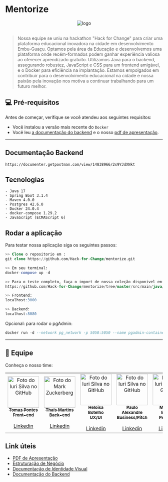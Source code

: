 # Mentorize

 <div align="center">
<img src="https://i.imgur.com/u7kIgzo.png" alt="logo"></div>
<br>

> Nossa equipe se uniu na hackathon "Hack for Change" para criar uma plataforma educacional inovadora na cidade em desenvolvimento Embu-Guaçu. Optamos pela área da Educação e desenvolvemos uma plataforma onde recém-formados podem ganhar experiência valiosa ao oferecer aprendizado gratuito. Utilizamos Java para o backend, assegurando robustez, JavaScript e CSS para um frontend amigável, e o Docker para eficiência na implantação. Estamos empolgados em contribuir para o desenvolvimento educacional na cidade e nossa paixão pela inovação nos motiva a continuar trabalhando para um futuro melhor.

## 💻 Pré-requisitos

Antes de começar, verifique se você atendeu aos seguintes requisitos:

* Você instalou a versão mais recente do `Docker`
* Você leu <a href="https://documenter.getpostman.com/view/14838966/2s9YJdXNkt"> a documentação do backend</a> e o nosso <a href="https://drive.google.com/file/d/1LBp-oyqopbf2yFarSK_BXxgZj4p6smIj/view?usp=sharing">pdf de apresentação</a>.
---

## Documentação Backend
``` 
https://documenter.getpostman.com/view/14838966/2s9YJdXNkt
```
## Tecnologias 
``` 
- Java 17
- Spring Boot 3.1.4
- Maven 4.0.0
- Postgres 42.6.0
- Docker 24.0.4
- docker-compose 1.29.2
- JavaScript (ECMAScript 6)
```

## Rodar a aplicação

Para testar nossa aplicação siga os seguintes passos:

```sql
>> Clone o repositorio em : 
git clone https://github.com/Hack-for-Change/mentorize.git

>> Em seu terminal:
docker-compose up -d

>> Para o teste completo, faça o import de nossa coleção disponivel em:
https://github.com/Hack-for-Change/mentorize/tree/master/src/main/java/com/api/mentorize/documentations/Mentorize.postman_collection.json

>> Frontend:
localhost:3000

>> Backend:
localhost:8080
```

Opcional: para rodar o pgAdmin:

```sql
docker run -d --network pg_network -p 5050:5050 --name pgadmin-container -e PGADMIN_DEFAULT_EMAIL=user@example.com -e PGADMIN_DEFAULT_PASSWORD=SuperSecretPassword dpage/pgadmin4
```
---
## 🤝 Equipe

Conheça o nosso time:

<table>
  <tr>
    <td align="center">
      <a href="#">
        <img src="https://media.licdn.com/dms/image/D4D35AQFDqHYmZeWgFw/profile-framedphoto-shrink_200_200/0/1695017830532?e=1697155200&v=beta&t=mxy2Fxt3X6omSG9tmbcOA-AQCcjGuQjy039zIab0v5c" width="100px;" alt="Foto do Iuri Silva no GitHub"/><br>
        <sub>
          <b>Tomaz Pontes</b><br>
          <b>Front-end</b><br><br>
          <a href="https://www.linkedin.com/in/tomaz-pontes/?locale=pt_BR">Linkedin</a>
        </sub>
      </a>
    </td>
    <td align="center">
      <a href="#">
        <img src="https://media.licdn.com/dms/image/D4E03AQEfk3HPDXY_Cw/profile-displayphoto-shrink_200_200/0/1691527141182?e=1701907200&v=beta&t=8xcFNIBevnWsG5fCmkQuIQIdYSIbjvHXJXbLhaXYaX8" width="100px;" alt="Foto do Mark Zuckerberg"/><br>
        <sub>
          <b>Thaís Martins</b><br>
          <b>Back-end</b><br><br>
          <a href="https://www.linkedin.com/in/thcamposmartins/">Linkedin</a>
        </sub>
      </a>
    </td>
    <td align="center">
      <a href="#">
        <img src="https://media.licdn.com/dms/image/D4D35AQFRoORFb_p_tg/profile-framedphoto-shrink_200_200/0/1687332432224?e=1697155200&v=beta&t=P_Ai70xDf7A_PP9q5PUsjazLS-yRjef9YucyDTxRQ-o" width="100px;" alt="Foto do Iuri Silva no GitHub"/><br>
        <sub>
          <b>Heloisa Botelho</b><br>
          <b>UX/UI</b><br><br>
          <a href="https://www.linkedin.com/in/heloisabotelhoc/">Linkedin</a>
        </sub>
      </a>
    </td>
    <td align="center">
      <a href="#">
        <img src="https://media.licdn.com/dms/image/C4E03AQHTOQSqTQViLg/profile-displayphoto-shrink_200_200/0/1652916858155?e=1701907200&v=beta&t=9nZ1M0C0EVTFdc1QgHmW4QLl6wZL1AfI8F9F-1lmrM8" width="100px;" alt="Foto do Iuri Silva no GitHub"/><br>
        <sub>
          <b>Paulo Alexandre</b><br>
          <b>Business/Pitch</b><br><br>
          <a href="https://www.linkedin.com/in/pauloafa/">Linkedin</a>
        </sub>
      </a>
    </td>
    <td align="center">
      <a href="#">
        <img src="https://media.licdn.com/dms/image/D4D03AQHGwmFZSr1sfg/profile-displayphoto-shrink_200_200/0/1680578321414?e=1701907200&v=beta&t=sQQ4MLjy9ytuuw5HjvB7uETYrG8d9DP078anHV09OrE" width="100px;" alt="Foto do Iuri Silva no GitHub"/><br>
        <sub>
          <b>Matheus Borges</b><br>
          <b>Pesquisa</b><br><br>
          <a href="https://www.linkedin.com/in/matheus-borges-2208/">Linkedin</a>
        </sub>
      </a>
    </td>
  </tr>
</table>

## Link úteis

- <a href="https://drive.google.com/file/d/1LBp-oyqopbf2yFarSK_BXxgZj4p6smIj/view?usp=sharing">PDF de Apresentação</a>
- <a href="https://docs.google.com/document/d/1sSOl3q20M3QqaRepfHQ9niqgtXqojaU5-n7V97X69rc/edit?usp=sharing">Estruturação de Negócio</a>
- <a href="https://drive.google.com/drive/folders/1hiURzM4bbsFS6odM1WBI6ncIhHLOUJiV">Documentação de Identidade Visual</a>
- <a href="https://documenter.getpostman.com/view/14838966/2s9YJdXNkt">Documentação do Backend</a>
